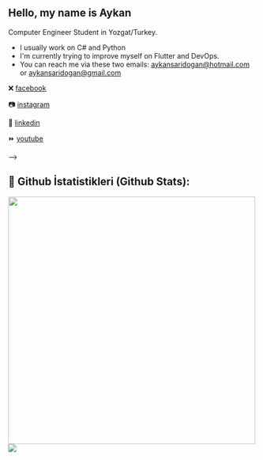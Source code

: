 <!DOCTYPE html>
<html lang="en">
 
<body>




## Hello, my name is Aykan
 Computer Engineer Student in Yozgat/Turkey.
- I usually work on C# and Python
-  I'm currently trying to improve myself on Flutter and DevOps.
- You can reach me via these two emails: aykansaridogan@hotmail.com  or aykansaridogan@gmail.com


❌ [facebook] 

📷 [instagram]

👔 [linkedin]

⏩ [youtube]


-->


[facebook]: https://www.facebook.com/aykansr/
[instagram]: https://www.instagram.com/aykaaaann/
[linkedin]: https://www.linkedin.com/in/aykansaridogan/
[brad]: https://github.com/aykansaridogan
[youtube]: https://www.youtube.com/channel/UCpH8ZQ1apvwYiG8GoO-xiNw
 
 
 ## 🎸 Github İstatistikleri (Github Stats):
<div style="display: inline">
  <img src="https://github-readme-stats.vercel.app/api/?username=aykansaridogan&count_private=true&theme=highcontrast&showicons=true&include_all_commits=true&hide_border=true" width="500">
</div>
    <a href="#"><img src="https://estruyf-github.azurewebsites.net/api/VisitorHit?user=aykansaridogan&countColor=%237B1E7A" /></a>

</body>
</html>

